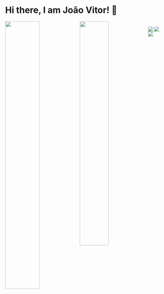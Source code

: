 # Hi there, I am João Vitor! 👋


<img align="left" width="47%" src="https://github-readme-stats.vercel.app/api?username=joaovitorwitt&show_icons=true&theme=radical"/>

<img align="left" width="43%" src="https://github-readme-stats.vercel.app/api/top-langs/?username=joaovitorwitt&layout=compact&theme=radical"/>

<br/>

<img align="left" src="https://img.shields.io/badge/python-3670A0?style=for-the-badge&logo=python&logoColor=ffdd54">

<img align="left" src="https://img.shields.io/badge/flask-%23000.svg?style=for-the-badge&logo=flask&logoColor=white">

<img align="left" src="https://img.shields.io/badge/javascript-%23323330.svg?style=for-the-badge&logo=javascript&logoColor=%23F7DF1E">
